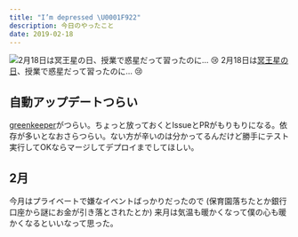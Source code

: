 ```yaml
---
title: "I’m depressed \U0001F922"
description: 今日のやったこと
date: 2019-02-18
---
```


![2月18日は[冥王星の日](http://www.nnh.to/02/18.html)、授業で惑星だって習ったのに… 😢](https://cdn-images-1.medium.com/max/800/0*Bidguf5amInENnSk.png)
2月18日は[冥王星の日](http://www.nnh.to/02/18.html)、授業で惑星だって習ったのに… 😢

## 自動アップデートつらい

[greenkeeper](https://greenkeeper.io/)がつらい。ちょっと放っておくとIssueとPRがもりもりになる。依存が多いとなおさらつらい。ない方が辛いのは分かってるんだけど勝手にテスト実行してOKならマージしてデプロイまでしてほしい。

## 2月

今月はプライベートで嫌なイベントばっかりだったので (保育園落ちたとか銀行口座から謎にお金が引き落とされたとか) 来月は気温も暖かくなって僕の心も暖かくなるといいなって思った。
